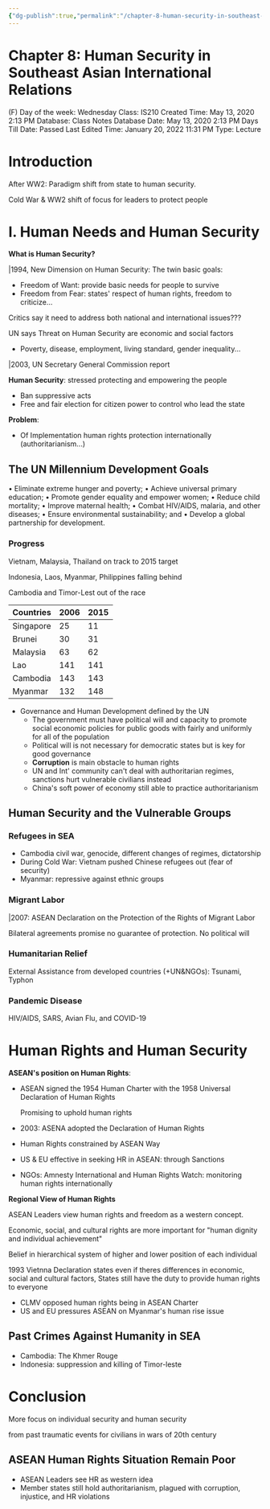 ```yaml
---
{"dg-publish":true,"permalink":"/chapter-8-human-security-in-southeast-asian-international-relations/"}
---
```


# Chapter 8: Human Security in Southeast Asian International Relations

(F) Day of the week: Wednesday
Class: IS210
Created Time: May 13, 2020 2:13 PM
Database: Class Notes Database
Date: May 13, 2020 2:13 PM
Days Till Date: Passed
Last Edited Time: January 20, 2022 11:31 PM
Type: Lecture

# Introduction

After WW2: Paradigm shift from state to human security.

Cold War & WW2 shift of focus for leaders to protect people

# I. Human Needs and Human Security

**What is Human Security?**

|1994, New Dimension on Human Security: The twin basic goals:

- Freedom of Want: provide basic needs for people to survive
- Freedom from Fear: states' respect of human rights, freedom to criticize...

Critics say it need to address both national and international issues???

UN says Threat on Human Security are economic and social factors

- Poverty, disease, employment, living standard, gender inequality...

|2003, UN Secretary General Commission report

**Human Security**: stressed protecting and empowering the people

- Ban suppressive acts
- Free and fair election for citizen power to control who lead the state

**Problem**:

- Of Implementation human rights protection internationally (authoritarianism...)

## **The UN Millennium Development Goals**

• Eliminate extreme hunger and poverty;
• Achieve universal primary education;
• Promote gender equality and empower women;
• Reduce child mortality;
• Improve maternal health;
• Combat HIV/AIDS, malaria, and other diseases;
• Ensure environmental sustainability; and
• Develop a global partnership for development.

### Progress

Vietnam, Malaysia, Thailand on track to 2015 target

Indonesia, Laos, Myanmar, Philippines falling behind

Cambodia and Timor-Lest out of the race

| Countries | 2006 | 2015 |
| --- | --- | --- |
| Singapore | 25 | 11 |
| Brunei | 30 | 31 |
| Malaysia | 63 | 62 |
| Lao | 141 | 141 |
| Cambodia | 143 | 143 |
| Myanmar | 132 | 148 |
- Governance and Human Development defined by the UN
    - The government must have political will and capacity to promote social economic policies for public goods with fairly and uniformly for all of the population
    - Political will is not necessary for democratic states but is key for good governance
    - **Corruption** is main obstacle to human rights
    - UN and Int' community can't deal with authoritarian regimes, sanctions hurt vulnerable civilians instead
    - China's soft power of economy still able to practice authoritarianism

## Human Security and the Vulnerable Groups

### Refugees in SEA

- Cambodia civil war, genocide, different changes of regimes, dictatorship
- During Cold War: Vietnam pushed Chinese refugees out (fear of security)
- Myanmar: repressive against ethnic groups

### Migrant Labor

|2007: ASEAN Declaration on the Protection of the Rights of Migrant Labor

Bilateral agreements promise no guarantee of protection. No political will

### Humanitarian Relief

External Assistance from developed countries (+UN&NGOs): Tsunami, Typhon

### Pandemic Disease

HIV/AIDS, SARS, Avian Flu, and COVID-19

# Human Rights and Human Security

**ASEAN's position on Human Rights**:

- ASEAN signed the 1954 Human Charter with the 1958 Universal Declaration of Human Rights
    
    Promising to uphold human rights
    
- 2003: ASENA adopted the Declaration of Human Rights
- Human Rights constrained by ASEAN Way
- US & EU effective in seeking HR in ASEAN: through Sanctions
- NGOs: Amnesty International and Human Rights Watch: monitoring human  rights internationally

**Regional View of Human Rights**

ASEAN Leaders view human rights and freedom as a western concept.

Economic, social, and cultural rights are more important for "human dignity and individual achievement"

Belief in hierarchical system of higher and lower position of each individual

1993 Vietnna Declaration states even if theres differences in economic, social and cultural factors, States still have the duty to provide human rights  to everyone

- CLMV opposed human rights being in ASEAN Charter
- US and EU pressures ASEAN on Myanmar's human rise issue

## Past Crimes Against Humanity in SEA

- Cambodia: The Khmer Rouge
- Indonesia: suppression and killing of Timor-leste

# Conclusion

More focus on individual security and human security

from past traumatic events for civilians in wars of 20th century

## ASEAN Human Rights Situation Remain Poor

- ASEAN Leaders see HR as western idea
- Member states still hold authoritarianism, plagued with corruption, injustice, and HR violations